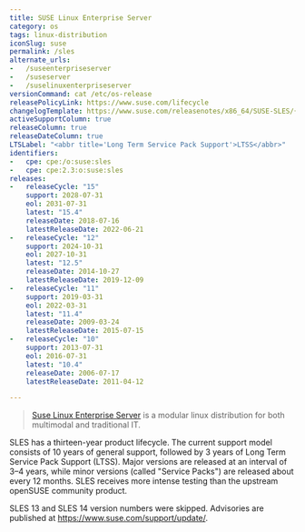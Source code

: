 ```yaml
---
title: SUSE Linux Enterprise Server
category: os
tags: linux-distribution
iconSlug: suse
permalink: /sles
alternate_urls:
-   /suseenterpriseserver
-   /suseserver
-   /suselinuxenterpriseserver
versionCommand: cat /etc/os-release
releasePolicyLink: https://www.suse.com/lifecycle
changelogTemplate: https://www.suse.com/releasenotes/x86_64/SUSE-SLES/{{"__LATEST__" | replace:'.','-SP'}}/
activeSupportColumn: true
releaseColumn: true
releaseDateColumn: true
LTSLabel: "<abbr title='Long Term Service Pack Support'>LTSS</abbr>"
identifiers:
-   cpe: cpe:/o:suse:sles
-   cpe: cpe:2.3:o:suse:sles
releases:
-   releaseCycle: "15"
    support: 2028-07-31
    eol: 2031-07-31
    latest: "15.4"
    releaseDate: 2018-07-16
    latestReleaseDate: 2022-06-21
-   releaseCycle: "12"
    support: 2024-10-31
    eol: 2027-10-31
    latest: "12.5"
    releaseDate: 2014-10-27
    latestReleaseDate: 2019-12-09
-   releaseCycle: "11"
    support: 2019-03-31
    eol: 2022-03-31
    latest: "11.4"
    releaseDate: 2009-03-24
    latestReleaseDate: 2015-07-15
-   releaseCycle: "10"
    support: 2013-07-31
    eol: 2016-07-31
    latest: "10.4"
    releaseDate: 2006-07-17
    latestReleaseDate: 2011-04-12

---
```


> [Suse Linux Enterprise Server](https://www.suse.com/products/server/) is a modular linux distribution for both multimodal and traditional IT.

SLES has a thirteen-year product lifecycle. The current support model consists of 10 years of general support, followed by 3 years of Long Term Service Pack Support (LTSS). Major versions are released at an interval of 3–4 years, while minor versions (called "Service Packs") are released about every 12 months. SLES receives more intense testing than the upstream openSUSE community product.

SLES 13 and SLES 14 version numbers were skipped. Advisories are published at <https://www.suse.com/support/update/>.
